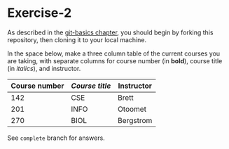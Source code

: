 # Exercise-2

As described in the [git-basics
chapter](https://info201.github.io/git-basics.html), you should begin
by forking this repository, then cloning it to your local machine.

In the space below, make a three column table of the current courses
you are taking, with separate columns for course number (in **bold**),
course title (in _italics_), and instructor.

| **Course number** | _Course title_ | Instructor |    
| --- | --- | --- |  
| 142 | CSE | Brett |  
| 201 | INFO | Otoomet |  
| 270 | BIOL | Bergstrom |  


See `complete` branch for answers.
